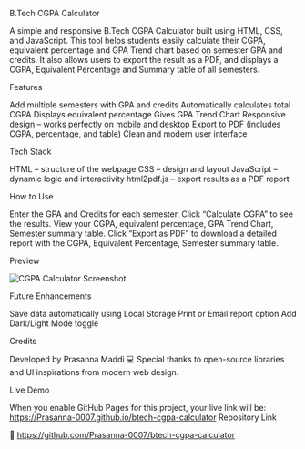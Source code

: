 B.Tech CGPA Calculator

A simple and responsive B.Tech CGPA Calculator built using HTML, CSS, and JavaScript.
This tool helps students easily calculate their CGPA, equivalent percentage and GPA Trend chart based on semester GPA and credits.
It also allows users to export the result as a PDF, and displays a CGPA, Equivalent Percentage and Summary table of all semesters.

Features

 Add multiple semesters with GPA and credits
 Automatically calculates total CGPA
 Displays equivalent percentage
 Gives GPA Trend Chart
 Responsive design – works perfectly on mobile and desktop
 Export to PDF (includes CGPA, percentage, and table)
 Clean and modern user interface

Tech Stack

HTML – structure of the webpage
CSS – design and layout
JavaScript  – dynamic logic and interactivity
html2pdf.js – export results as a PDF report

How to Use

Enter the GPA and Credits for each semester.
Click “Calculate CGPA” to see the results.
View your CGPA, equivalent percentage, GPA Trend Chart, Semester summary table.
Click “Export as PDF” to download a detailed report with the CGPA, Equivalent Percentage, Semester summary table.

Preview

![CGPA Calculator Screenshot](Screenshot2.png)

Future Enhancements

Save data automatically using Local Storage
Print or Email report option
Add Dark/Light Mode toggle

Credits

Developed by Prasanna Maddi 💻
Special thanks to open-source libraries and UI inspirations from modern web design.

Live Demo

When you enable GitHub Pages for this project, your live link will be:
https://Prasanna-0007.github.io/btech-cgpa-calculator
Repository Link

🔗 https://github.com/Prasanna-0007/btech-cgpa-calculator
